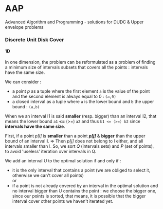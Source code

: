 # AAP
Advanced Algorithm and Programming - solutions for DUDC &amp; Upper envelope problems

### Discrete Unit Disk Cover

#### 1D

In one dimension, the problem can be reformulated as a problem of finding a minimum size of intervals subsets that covers all the points : intervals have the same size. 

We can consider : 
- a point *p* as a tuple where the first element ```a``` is the value of the point and the second element is always equal to 0 : ```(a,0)```
- a closed interval as a tuple where ```a``` is the lower bound and ```b``` the upper bound : ```(a,b)```

When we an interval I1 is said __smaller__ (resp. bigger) than an interval I2, that means the lower bound ```a1``` __<=__ (>=) ```a2```  and thus ```b1 <= (>=) b2``` since __intervals have the same size__.


First, if a point *p[i]* is __smaller__ than a point __*p[j]*__ & __bigger__ than the upper bound of an interval __I__. 
=> Then *p[j]* does not belong to I either, and all intervals smaller than I. 
So, we sort *Q* (intervals sets) and *P* (set of points), to avoid 'useless' iteration over intervals in Q.

We add an interval U to the optimal solution if and only if :
- it is the only interval that contains a point (we are obliged to select it, otherwise we can't cover all points)<br/>
or <br/>
- if a point is not already covered by an interval in the optimal solution and no interval bigger than U contains the point : we choose the bigger one, since our points is sorted, that means, it is possible that the bigger interval cover other points we haven't iterated yet.
